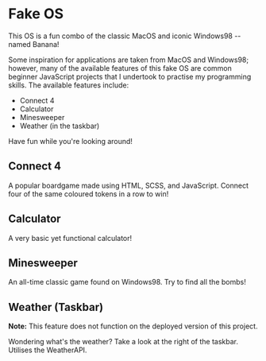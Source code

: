 # Fake OS

This OS is a fun combo of the classic MacOS and iconic Windows98 -- named Banana!

Some inspiration for applications are taken from MacOS and Windows98; however, many of the available features of this fake OS are common beginner JavaScript projects that I undertook to practise my programming skills. The available features include:
- Connect 4
- Calculator
- Minesweeper
- Weather (in the taskbar)

Have fun while you're looking around!

## Connect 4

A popular boardgame made using HTML, SCSS, and JavaScript. Connect four of the same coloured tokens in a row to win!

## Calculator

A very basic yet functional calculator!

## Minesweeper

An all-time classic game found on Windows98. Try to find all the bombs!

## Weather (Taskbar)

**Note:** This feature does not function on the deployed version of this project.

Wondering what's the weather? Take a look at the right of the taskbar. Utilises the WeatherAPI.
